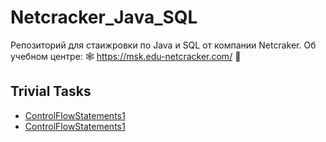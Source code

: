 # Netcracker_Java_SQL
Репозиторий для стаижровки по Java и SQL от компании Netcraker.
Об учебном центре: 🕸 https://msk.edu-netcracker.com/ 🥜

## Trivial Tasks
- [ControlFlowStatements1](https://github.com/r-vvch/Netcracker_Java_SQL/tree/master/ControlFlowStatements1 "Перейти к расположению")
- [ControlFlowStatements1](https://github.com/r-vvch/Netcracker_Java_SQL/tree/master/ControlFlowStatements2 "Перейти к расположению")